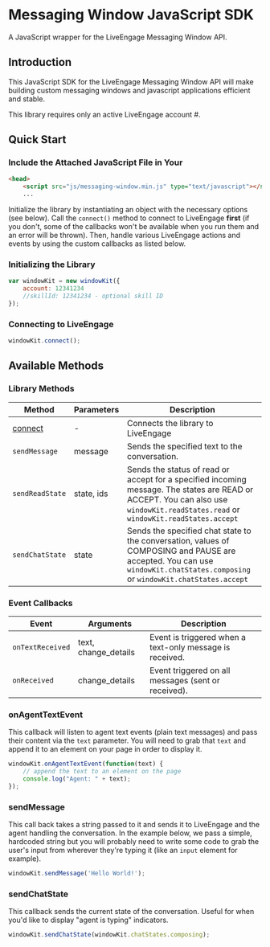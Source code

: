 # Messaging Window JavaScript SDK

A JavaScript wrapper for the LiveEngage Messaging Window API.

## Introduction

This JavaScript SDK for the LiveEngage Messaging Window API will make building custom messaging windows and javascript applications efficient and stable.

This library requires only an active LiveEngage account #.

## Quick Start

### Include the Attached JavaScript File in Your <head>

```html
<head>
	<script src="js/messaging-window.min.js" type="text/javascript"></script>
	...
```

Initialize the library by instantiating an object with the necessary options (see below). Call the `connect()` method to connect to LiveEngage **first** (if you don't, some of the callbacks won't be available when you run them and an error will be thrown). Then, handle various LiveEngage actions and events by using the custom callbacks as listed below.

### Initializing the Library

```javascript
var windowKit = new windowKit({
	account: 12341234
	//skillId: 12341234 - optional skill ID
});
```

### Connecting to LiveEngage

```javascript
windowKit.connect();
```

## Available Methods

### Library Methods

| Method | Parameters | Description |
| --- | --- | --- |
| [connect](#connecting-to-liveengage) | - | Connects the library to LiveEngage |
| `sendMessage` | message | Sends the specified text to the conversation. |
| `sendReadState` | state, ids | Sends the status of read or accept for a specified incoming message. The states are READ or ACCEPT. You can also use `windowKit.readStates.read` or `windowKit.readStates.accept` |
| `sendChatState` | state | Sends the specified chat state to the conversation, values of COMPOSING and PAUSE are accepted. You can use `windowKit.chatStates.composing` or `windowKit.chatStates.accept` |


### Event Callbacks

| Event | Arguments | Description |
| --- | --- | --- |
| `onTextReceived` | text, change_details | Event is triggered when a text-only message is received. |
| `onReceived` | change_details | Event triggered on all messages (sent or received). |

### onAgentTextEvent

This callback will listen to agent text events (plain text messages) and pass their content via the `text` parameter. You will need to grab that `text` and append it to an element on your page in order to display it.

```javascript
windowKit.onAgentTextEvent(function(text) {
	// append the text to an element on the page
	console.log("Agent: " + text);
});
```

### sendMessage

This call back takes a string passed to it and sends it to LiveEngage and the agent handling the conversation. In the example below, we pass a simple, hardcoded string but you will probably need to write some code to grab the user's input from wherever they're typing it (like an `input` element for example).

```javascript
windowKit.sendMessage('Hello World!');
```

### sendChatState

This callback sends the current state of the conversation. Useful for when you'd like to display  "agent is typing" indicators.

```javascript
windowKit.sendChatState(windowKit.chatStates.composing);
```
